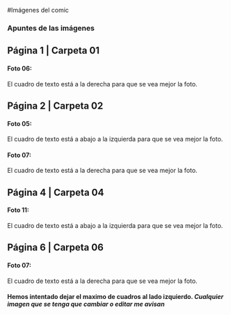 #Imágenes del comic

### Apuntes de las imágenes

## Página 1 | Carpeta 01

#### Foto 06: 
El cuadro de texto está a la derecha para que se vea mejor la foto.

## Página 2 | Carpeta 02

#### Foto 05: 
El cuadro de texto está a abajo a la izquierda para que se vea mejor la foto.
#### Foto 07: 
El cuadro de texto está a la derecha para que se vea mejor la foto.

## Página 4 | Carpeta 04

#### Foto 11: 
El cuadro de texto está a abajo a la izquierda para que se vea mejor la foto.

## Página 6 | Carpeta 06

#### Foto 07: 
El cuadro de texto está a la derecha para que se vea mejor la foto.

#### Hemos intentado dejar el maximo de cuadros al lado izquierdo. *Cualquier imagen que se tenga que cambiar o editar me avisan*